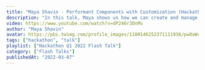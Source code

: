 ```yaml
---
title: "Maya Shavin - Performant Components with Customization (Hackathon Q1 2022 Flash Talk)"
description: "In this talk, Maya shows us how we can create and manage performant components with Storefront UI."
video: https://www.youtube.com/watch?v=dP246r3OnMs
author: "Maya Shavin"
avatar: https://pbs.twimg.com/profile_images/1180146252371111936/pwOaWc29_400x400.jpg
tags: ["hackathon", "talk"]
playlist: ["Hackathon Q1 2022 Flash Talk"]
category: ["Flash Talks"]
publishedAt: "2022-03-07"
---
```

